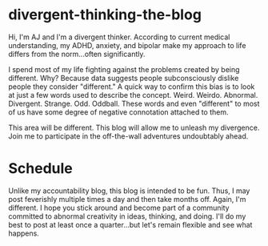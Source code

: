 # divergent-thinking-the-blog
Hi, I'm AJ and I'm a divergent thinker. According to current medical understanding, my ADHD, anxiety, and bipolar make my approach to life differs from the norm...often significantly.

I spend most of my life fighting against the problems created by being different. Why? Because data suggests people subconsciously dislike people they consider "different." A quick way to confirm this bias is to look at just a few words used to describe the concept. Weird. Weirdo. Abnormal. Divergent. Strange. Odd. Oddball. These words and even "different" to most of us have some degree of negative connotation attached to them.

This area will be different. This blog will allow me to unleash my divergence. Join me to participate in the off-the-wall adventures undoubtably ahead.

# Schedule
Unlike my accountability blog, this blog is intended to be fun. Thus, I may post feverishly multiple times a day and then take months off. Again, I'm different. I hope you stick around and become part of a community committed to abnormal creativity in ideas, thinking, and doing. I'll do my best to post at least once a quarter...but let's remain flexible and see what happens.
